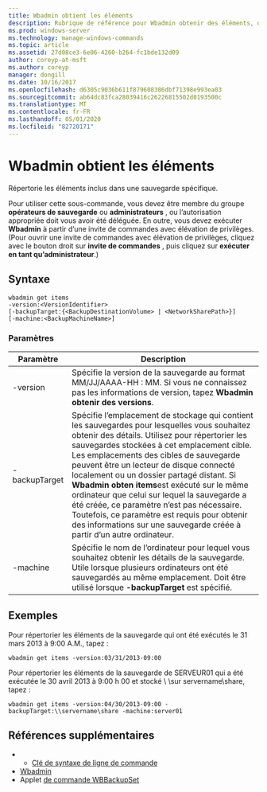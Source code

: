 ```yaml
---
title: Wbadmin obtient les éléments
description: Rubrique de référence pour Wbadmin obtenir des éléments, qui répertorie les éléments inclus dans une sauvegarde spécifique.
ms.prod: windows-server
ms.technology: manage-windows-commands
ms.topic: article
ms.assetid: 27d08ce3-6e06-4260-b264-fc1bde132d09
author: coreyp-at-msft
ms.author: coreyp
manager: dongill
ms.date: 10/16/2017
ms.openlocfilehash: d6305c9036b611f879608386dbf71398e993ea03
ms.sourcegitcommit: ab64dc83fca28039416c26226815502d0193500c
ms.translationtype: MT
ms.contentlocale: fr-FR
ms.lasthandoff: 05/01/2020
ms.locfileid: "82720171"
---
```

# <a name="wbadmin-get-items"></a>Wbadmin obtient les éléments



Répertorie les éléments inclus dans une sauvegarde spécifique.

Pour utiliser cette sous-commande, vous devez être membre du groupe **opérateurs de sauvegarde** ou **administrateurs** , ou l’autorisation appropriée doit vous avoir été déléguée. En outre, vous devez exécuter **Wbadmin** à partir d’une invite de commandes avec élévation de privilèges. (Pour ouvrir une invite de commandes avec élévation de privilèges, cliquez avec le bouton droit sur **invite de commandes** , puis cliquez sur **exécuter en tant qu’administrateur**.)

## <a name="syntax"></a>Syntaxe

```
wbadmin get items
-version:<VersionIdentifier>
[-backupTarget:{<BackupDestinationVolume> | <NetworkSharePath>}]
[-machine:<BackupMachineName>]
```

### <a name="parameters"></a>Paramètres

|Paramètre|Description|
|---------|-----------|
|-version|Spécifie la version de la sauvegarde au format MM/JJ/AAAA-HH : MM. Si vous ne connaissez pas les informations de version, tapez **Wbadmin obtenir des versions**.|
|-backupTarget|Spécifie l’emplacement de stockage qui contient les sauvegardes pour lesquelles vous souhaitez obtenir des détails. Utilisez pour répertorier les sauvegardes stockées à cet emplacement cible. Les emplacements des cibles de sauvegarde peuvent être un lecteur de disque connecté localement ou un dossier partagé distant. Si **Wbadmin obten items**est exécuté sur le même ordinateur que celui sur lequel la sauvegarde a été créée, ce paramètre n’est pas nécessaire. Toutefois, ce paramètre est requis pour obtenir des informations sur une sauvegarde créée à partir d’un autre ordinateur.|
|-machine|Spécifie le nom de l’ordinateur pour lequel vous souhaitez obtenir les détails de la sauvegarde. Utile lorsque plusieurs ordinateurs ont été sauvegardés au même emplacement. Doit être utilisé lorsque **-backupTarget** est spécifié.|

## <a name="examples"></a>Exemples

Pour répertorier les éléments de la sauvegarde qui ont été exécutés le 31 mars 2013 à 9:00 A.M., tapez :
```
wbadmin get items -version:03/31/2013-09:00
```
Pour répertorier les éléments de la sauvegarde de SERVEUR01 qui a été exécutée le 30 avril 2013 à 9:00 h 00 et stocké \\ \\sur servername\share, tapez :
```
wbadmin get items -version:04/30/2013-09:00 -backupTarget:\\servername\share -machine:server01
```

## <a name="additional-references"></a>Références supplémentaires

-   - [Clé de syntaxe de ligne de commande](command-line-syntax-key.md)
-   [Wbadmin](wbadmin.md)
-   Applet [de commande WBBackupSet](https://technet.microsoft.com/library/jj902473.aspx)